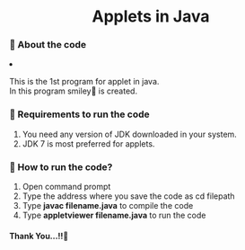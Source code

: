<html>
    <h1 align="center">Applets in Java</h1>
    <h3>🚀 About the code</h3>
    <li><p>This is the 1st program for applet in java.<br> In this program smiley🙂 is created.</p></li>
    <h3>📍 Requirements to run the code</h3>
    <ol>
        <li>You need any version of JDK downloaded in your system.</li>
        <li>JDK 7 is most preferred for applets.</li>
    </ol>
    <h3>📍 How to run the code?</h3>
    <ol>
        <li>Open command prompt</li>
        <li>Type the address where you save the code as cd filepath</li>
        <li>Type <b>javac filename.java</b> to compile the code</li>
        <li>Type <b>appletviewer filename.java</b> to run the code</li>
    </ol>
    <h4>Thank You...!!🙏</h4>
</html>